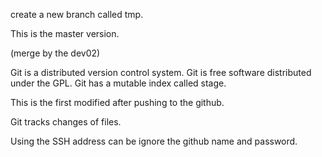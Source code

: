 create a new branch called tmp.

This is the master version.

(merge by the dev02)

Git is a distributed version control system.
Git is free software distributed under the GPL.
Git has a mutable index called stage.

This is the first modified after pushing to the github.

Git tracks changes of files.

Using the SSH address can be ignore the github name and password.
